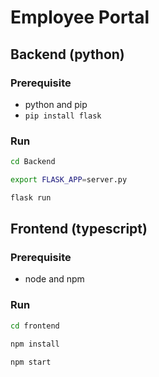 # Employee Portal

## Backend (python)

### Prerequisite

- python and pip
- `pip install flask`

### Run

```bash
cd Backend

export FLASK_APP=server.py

flask run
```

## Frontend (typescript)

### Prerequisite

- node and npm

### Run

```bash
cd frontend

npm install

npm start
```
